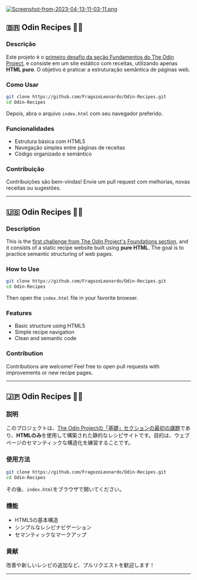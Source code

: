 [![Screenshot-from-2023-04-13-11-03-11.png](https://i.postimg.cc/c4YJdtMS/Screenshot-from-2023-04-13-11-03-11.png)](https://postimg.cc/GHLRQ257)

## 🇧🇷 Odin Recipes 🧑‍🍳

### Descrição

Este projeto é o [primeiro desafio da seção Fundamentos do The Odin Project](https://www.theodinproject.com/lessons/foundations-recipes), e consiste em um site estático com receitas, utilizando apenas **HTML puro**. O objetivo é praticar a estruturação semântica de páginas web.

### Como Usar

```bash
git clone https://github.com/FragozoLeonardo/Odin-Recipes.git
cd Odin-Recipes
```

Depois, abra o arquivo `index.html` com seu navegador preferido.

### Funcionalidades

- Estrutura básica com HTML5  
- Navegação simples entre páginas de receitas  
- Código organizado e semântico

### Contribuição

Contribuições são bem-vindas! Envie um pull request com melhorias, novas receitas ou sugestões.

---

## 🇺🇸 Odin Recipes 🧑‍🍳

### Description

This is the [first challenge from The Odin Project's Foundations section](https://www.theodinproject.com/lessons/foundations-recipes), and it consists of a static recipe website built using **pure HTML**. The goal is to practice semantic structuring of web pages.

### How to Use

```bash
git clone https://github.com/FragozoLeonardo/Odin-Recipes.git
cd Odin-Recipes
```

Then open the `index.html` file in your favorite browser.

### Features

- Basic structure using HTML5  
- Simple recipe navigation  
- Clean and semantic code

### Contribution

Contributions are welcome! Feel free to open pull requests with improvements or new recipe pages.

---

## 🇯🇵 Odin Recipes 🧑‍🍳

### 説明

このプロジェクトは、[The Odin Projectの「基礎」セクションの最初の課題](https://www.theodinproject.com/lessons/foundations-recipes)であり、**HTMLのみ**を使用して構築された静的なレシピサイトです。目的は、ウェブページのセマンティックな構造化を練習することです。

### 使用方法

```bash
git clone https://github.com/FragozoLeonardo/Odin-Recipes.git
cd Odin-Recipes
```

その後、`index.html`をブラウザで開いてください。

### 機能

- HTML5の基本構造  
- シンプルなレシピナビゲーション  
- セマンティックなマークアップ

### 貢献

改善や新しいレシピの追加など、プルリクエストを歓迎します！

---
